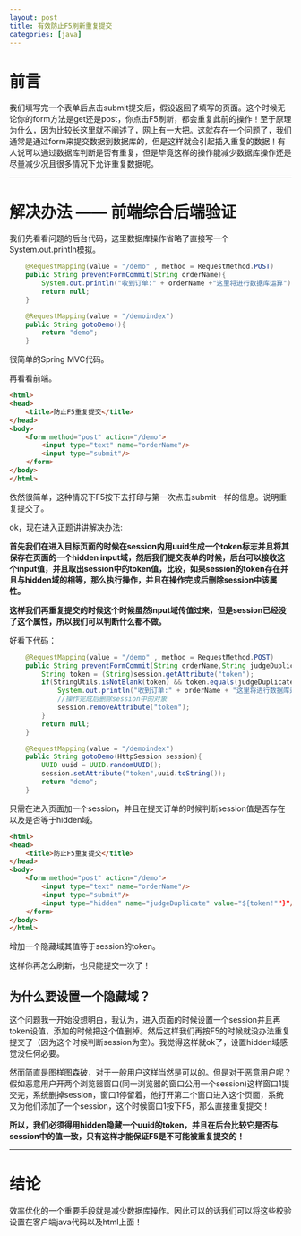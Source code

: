 ```yaml
---
layout: post
title: 有效防止F5刷新重复提交
categories: [java]
---
```


# 前言

我们填写完一个表单后点击submit提交后，假设返回了填写的页面。这个时候无论你的form方法是get还是post，你点击F5刷新，都会重复此前的操作！至于原理为什么，因为比较长这里就不阐述了，网上有一大把。这就存在一个问题了，我们通常是通过form来提交数据到数据库的，但是这样就会引起插入重复的数据！有人说可以通过数据库判断是否有重复，但是毕竟这样的操作能减少数据库操作还是尽量减少况且很多情况下允许重复数据呢。





----



# 解决办法 ——  前端综合后端验证



我们先看看问题的后台代码，这里数据库操作省略了直接写一个System.out.println模拟。

``` java
    @RequestMapping(value = "/demo" , method = RequestMethod.POST)
    public String preventFormCommit(String orderName){
        System.out.println("收到订单:" + orderName +"这里将进行数据库运算");
        return null;
    }

    @RequestMapping(value = "/demoindex")
    public String gotoDemo(){
        return "demo";
    }
```

很简单的Spring MVC代码。

再看看前端。

``` html
<html>
<head>
    <title>防止F5重复提交</title>
</head>
<body>
    <form method="post" action="/demo">
        <input type="text" name="orderName"/>
        <input type="submit"/>
    </form>
</body>
</html>
```

依然很简单，这种情况下F5按下去打印与第一次点击submit一样的信息。说明重复提交了。

ok，现在进入正题讲讲解决办法:



**首先我们在进入目标页面的时候在session内用uuid生成一个token标志并且将其保存在页面的一个hidden input域，然后我们提交表单的时候，后台可以接收这个input值，并且取出session中的token值，比较，如果session的token存在并且与hidden域的相等，那么执行操作，并且在操作完成后删除session中该属性。**

**这样我们再重复提交的时候这个时候虽然input域传值过来，但是session已经没了这个属性，所以我们可以判断什么都不做。** 



好看下代码：

``` java
    @RequestMapping(value = "/demo" , method = RequestMethod.POST)
    public String preventFormCommit(String orderName,String judgeDuplicate,HttpSession session){
        String token = (String)session.getAttribute("token");
        if(StringUtils.isNotBlank(token) && token.equals(judgeDuplicate)) {
            System.out.println("收到订单:" + orderName + "这里将进行数据库运算");
            //操作完成后删除session中的对象
            session.removeAttribute("token");
        }
        return null;
    }

    @RequestMapping(value = "/demoindex")
    public String gotoDemo(HttpSession session){
        UUID uuid = UUID.randomUUID();
        session.setAttribute("token",uuid.toString());
        return "demo";
    }
```

只需在进入页面加一个session，并且在提交订单的时候判断session值是否存在以及是否等于hidden域。

``` html	
<html>
<head>
    <title>防止F5重复提交</title>
</head>
<body>
    <form method="post" action="/demo">
        <input type="text" name="orderName"/>
        <input type="submit"/>
        <input type="hidden" name="judgeDuplicate" value="${token!""}"/>
    </form>
</body>
</html>
```

增加一个隐藏域其值等于session的token。

这样你再怎么刷新，也只能提交一次了！



## 为什么要设置一个隐藏域？

这个问题我一开始没想明白，我认为，进入页面的时候设置一个session并且再token设值，添加的时候把这个值删掉。然后这样我们再按F5的时候就没办法重复提交了（因为这个时候判断session为空）。我觉得这样就ok了，设置hidden域感觉没任何必要。

然而简直是图样图森破，对于一般用户这样当然是可以的。但是对于恶意用户呢？假如恶意用户开两个浏览器窗口(同一浏览器的窗口公用一个session)这样窗口1提交完，系统删掉session，窗口1停留着，他打开第二个窗口进入这个页面，系统又为他们添加了一个session，这个时候窗口1按下F5，那么直接重复提交！

**所以，我们必须得用hidden隐藏一个uuid的token，并且在后台比较它是否与session中的值一致，只有这样才能保证F5是不可能被重复提交的！**



----



# 结论

效率优化的一个重要手段就是减少数据库操作。因此可以的话我们可以将这些校验设置在客户端java代码以及html上面！

